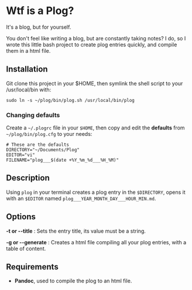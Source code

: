 # Wtf is a Plog?

It's a blog, but for yourself. 

You don't feel like writing a blog, but are constantly taking notes? I do, so I wrote this little bash project to create plog entries quickly, and compile them in a html file.

## Installation

Git clone this project in your $HOME, then symlink the shell script to your /usr/local/bin with:

`sudo ln -s ~/plog/bin/plog.sh /usr/local/bin/plog`

### Changing defaults

Create a `~/.plogrc` file in your `$HOME`, then copy and edit the **defaults** from `~/plog/bin/plog.cfg` to your needs:

```
# These are the defaults
DIRECTORY="~/Documents/Plog"
EDITOR="vi"
FILENAME="plog___$(date +%Y_%m_%d___%H_%M)"
``` 

## Description

Using `plog` in your terminal creates a plog entry in the `$DIRECTORY`, opens it with an `$EDITOR` named `plog___YEAR_MONTH_DAY___HOUR_MIN.md`. 

## Options

**-t or --title** : Sets the entry title, its value must be a string.

**-g or --generate** : Creates a html file compiling all your plog entries, with a table of content.

## Requirements

- **Pandoc**, used to compile the plog to an html file.